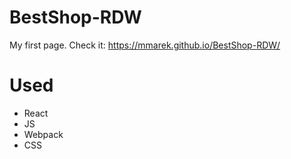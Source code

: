 # BestShop-RDW
My first page. Check it: https://mmarek.github.io/BestShop-RDW/
# Used
- React
- JS
- Webpack
- CSS
